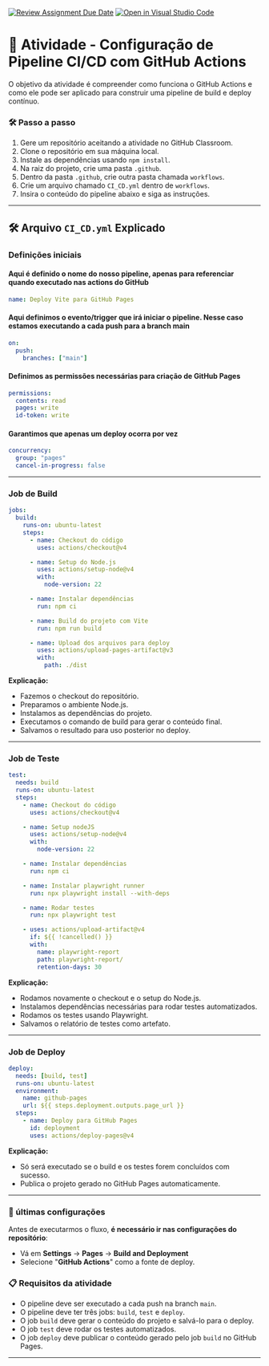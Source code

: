 [![Review Assignment Due Date](https://classroom.github.com/assets/deadline-readme-button-22041afd0340ce965d47ae6ef1cefeee28c7c493a6346c4f15d667ab976d596c.svg)](https://classroom.github.com/a/aQ98rSRz)
[![Open in Visual Studio Code](https://classroom.github.com/assets/open-in-vscode-2e0aaae1b6195c2367325f4f02e2d04e9abb55f0b24a779b69b11b9e10269abc.svg)](https://classroom.github.com/online_ide?assignment_repo_id=19432601&assignment_repo_type=AssignmentRepo)
# 🚀 Atividade - Configuração de Pipeline CI/CD com GitHub Actions

O objetivo da atividade é compreender como funciona o GitHub Actions e como ele pode ser aplicado para construir uma pipeline de build e deploy contínuo.

### 🛠️ Passo a passo

1. Gere um repositório aceitando a atividade no GitHub Classroom.
2. Clone o repositório em sua máquina local.
3. Instale as dependências usando `npm install`.
4. Na raiz do projeto, crie uma pasta `.github`.
5. Dentro da pasta `.github`, crie outra pasta chamada `workflows`.
6. Crie um arquivo chamado `CI_CD.yml` dentro de `workflows`.
7. Insira o conteúdo do pipeline abaixo e siga as instruções.

---

## 🛠️ Arquivo `CI_CD.yml` Explicado

### Definições iniciais

#### Aqui é definido o nome do nosso pipeline, apenas para referenciar quando executado nas actions do GitHub
```yaml
name: Deploy Vite para GitHub Pages
```

#### Aqui definimos o evento/trigger que irá iniciar o pipeline. Nesse caso estamos executando a cada push para a branch main
```yaml
on:
  push:
    branches: ["main"]
```

#### Definimos as permissões necessárias para criação de GitHub Pages
```yaml
permissions:
  contents: read
  pages: write
  id-token: write
```

#### Garantimos que apenas um deploy ocorra por vez
````yaml
concurrency:
  group: "pages"
  cancel-in-progress: false
````

---

### Job de Build

```yaml
jobs:
  build:
    runs-on: ubuntu-latest
    steps:
      - name: Checkout do código
        uses: actions/checkout@v4

      - name: Setup do Node.js
        uses: actions/setup-node@v4
        with:
          node-version: 22

      - name: Instalar dependências
        run: npm ci

      - name: Build do projeto com Vite
        run: npm run build

      - name: Upload dos arquivos para deploy
        uses: actions/upload-pages-artifact@v3
        with:
          path: ./dist
```

**Explicação:**

- Fazemos o checkout do repositório.
- Preparamos o ambiente Node.js.
- Instalamos as dependências do projeto.
- Executamos o comando de build para gerar o conteúdo final.
- Salvamos o resultado para uso posterior no deploy.

---

### Job de Teste

```yaml
test:
  needs: build
  runs-on: ubuntu-latest
  steps:
    - name: Checkout do código
      uses: actions/checkout@v4

    - name: Setup nodeJS
      uses: actions/setup-node@v4
      with:
        node-version: 22

    - name: Instalar dependências
      run: npm ci

    - name: Instalar playwright runner
      run: npx playwright install --with-deps

    - name: Rodar testes
      run: npx playwright test

    - uses: actions/upload-artifact@v4
      if: ${{ !cancelled() }}
      with:
        name: playwright-report
        path: playwright-report/
        retention-days: 30
```

**Explicação:**

- Rodamos novamente o checkout e o setup do Node.js.
- Instalamos dependências necessárias para rodar testes automatizados.
- Rodamos os testes usando Playwright.
- Salvamos o relatório de testes como artefato.

---

### Job de Deploy

```yaml
deploy:
  needs: [build, test]
  runs-on: ubuntu-latest
  environment:
    name: github-pages
    url: ${{ steps.deployment.outputs.page_url }}
  steps:
    - name: Deploy para GitHub Pages
      id: deployment
      uses: actions/deploy-pages@v4
```

**Explicação:**

- Só será executado se o build e os testes forem concluídos com sucesso.
- Publica o projeto gerado no GitHub Pages automaticamente.

---

### 🎯 últimas configurações

Antes de executarmos o fluxo, **é necessário ir nas configurações do repositório**:

- Vá em **Settings** → **Pages** → **Build and Deployment**
- Selecione "**GitHub Actions**" como a fonte de deploy.

### 📋 Requisitos da atividade

- O pipeline deve ser executado a cada push na branch `main`.
- O pipeline deve ter três jobs: `build`, `test` e `deploy`.
- O job `build` deve gerar o conteúdo do projeto e salvá-lo para o deploy.
- O job `test` deve rodar os testes automatizados.
- O job `deploy` deve publicar o conteúdo gerado pelo job `build` no GitHub Pages.

---
